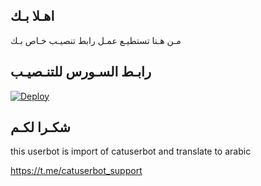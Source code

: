 ## اهـلا بـك
مـن هـنا تستطيـع عمـل رابط تنصيـب خـاص بـك

## رابـط السـورس للتنـصيـب

[![Deploy](https://www.herokucdn.com/deploy/button.svg)](https://heroku.com/deploy?template=https://github.com/holftt/jmthon)

## شكـرا لكـم 


this userbot is import of catuserbot and translate to arabic

https://t.me/catuserbot_support
